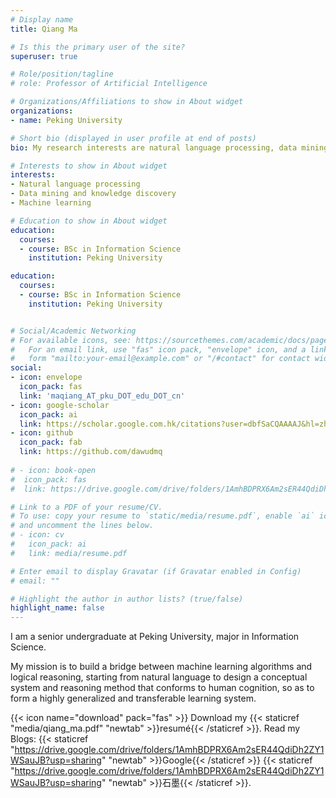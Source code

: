 ```yaml
---
# Display name
title: Qiang Ma

# Is this the primary user of the site?
superuser: true

# Role/position/tagline
# role: Professor of Artificial Intelligence

# Organizations/Affiliations to show in About widget
organizations:
- name: Peking University

# Short bio (displayed in user profile at end of posts)
bio: My research interests are natural language processing, data mining and knowledge discovery, machine learning.

# Interests to show in About widget
interests:
- Natural language processing
- Data mining and knowledge discovery
- Machine learning

# Education to show in About widget
education:
  courses:
  - course: BSc in Information Science
    institution: Peking University

education:
  courses:
  - course: BSc in Information Science
    institution: Peking University


# Social/Academic Networking
# For available icons, see: https://sourcethemes.com/academic/docs/page-builder/#icons
#   For an email link, use "fas" icon pack, "envelope" icon, and a link in the
#   form "mailto:your-email@example.com" or "/#contact" for contact widget.
social:
- icon: envelope
  icon_pack: fas
  link: 'maqiang_AT_pku_DOT_edu_DOT_cn'
- icon: google-scholar
  icon_pack: ai
  link: https://scholar.google.com.hk/citations?user=dbfSaCQAAAAJ&hl=zh-CN
- icon: github
  icon_pack: fab
  link: https://github.com/dawudmq
  
# - icon: book-open
#  icon_pack: fas
#  link: https://drive.google.com/drive/folders/1AmhBDPRX6Am2sER44QdiDh2ZY1WSauJB?usp=sharing

# Link to a PDF of your resume/CV.
# To use: copy your resume to `static/media/resume.pdf`, enable `ai` icons in `params.toml`, 
# and uncomment the lines below.
# - icon: cv
#   icon_pack: ai
#   link: media/resume.pdf

# Enter email to display Gravatar (if Gravatar enabled in Config)
# email: ""

# Highlight the author in author lists? (true/false)
highlight_name: false
---
```

I am a senior undergraduate at Peking University, major in Information Science.

My mission is to build a bridge between machine learning algorithms and logical reasoning, starting from natural language to design a conceptual system and reasoning method that conforms to human cognition, so as to form a highly generalized and transferable learning system.

{{< icon name="download" pack="fas" >}} Download my {{< staticref "media/qiang_ma.pdf" "newtab" >}}resumé{{< /staticref >}}.
Read my Blogs: {{< staticref "https://drive.google.com/drive/folders/1AmhBDPRX6Am2sER44QdiDh2ZY1WSauJB?usp=sharing" "newtab" >}}Google{{< /staticref >}}   {{< staticref "https://drive.google.com/drive/folders/1AmhBDPRX6Am2sER44QdiDh2ZY1WSauJB?usp=sharing" "newtab" >}}石墨{{< /staticref >}}.
